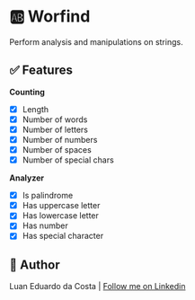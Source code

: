 # :ab: Worfind

Perform analysis and manipulations on strings.

## :white_check_mark: Features

**Counting**

- [x] Length
- [x] Number of words
- [x] Number of letters
- [x] Number of numbers
- [x] Number of spaces
- [x] Number of special chars

**Analyzer**

- [x] Is palindrome
- [x] Has uppercase letter
- [x] Has lowercase letter
- [x] Has number
- [x] Has special character

## :man: Author

Luan Eduardo da Costa | [Follow me on Linkedin](https://www.linkedin.com/in/luaneducosta/)
